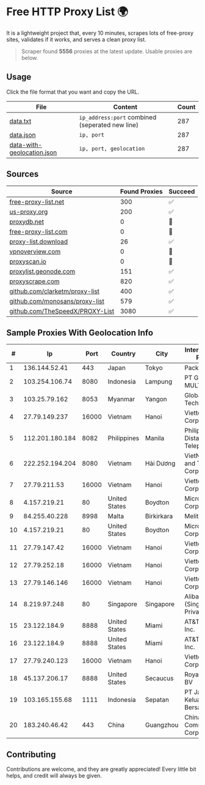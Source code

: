 
# Free HTTP Proxy List 🌍

It is a lightweight project that, every 10 minutes, scrapes lots of free-proxy sites, validates if it works, and serves a clean proxy list.


> Scraper found **5556** proxies at the latest update. Usable proxies are below.

## Usage

Click the file format that you want and copy the URL.


|File|Content|Count|
|----|-------|-----|
|[data.txt](https://raw.githubusercontent.com/themiralay/Proxy-List-World/master/data.txt)|`ip_address:port` combined (seperated new line)|287|
|[data.json](https://raw.githubusercontent.com/themiralay/Proxy-List-World/master/data.json)|`ip, port`|287|
|[data-with-geolocation.json](https://raw.githubusercontent.com/themiralay/Proxy-List-World/master/data-with-geolocation.json)|`ip, port, geolocation`|287|

## Sources

|Source|Found Proxies|Succeed|
|------|-------------|-------|
|[free-proxy-list.net](https://free-proxy-list.net)|300|✅|
|[us-proxy.org](https://www.us-proxy.org)|200|✅|
|[proxydb.net](http://proxydb.net)|0|🚫|
|[free-proxy-list.com](https://free-proxy-list.com/?page=&port=&type%5B%5D=http&type%5B%5D=https&up_time=0&search=Search)|0|🚫|
|[proxy-list.download](https://www.proxy-list.download/HTTP)|26|✅|
|[vpnoverview.com](https://vpnoverview.com/privacy/anonymous-browsing/free-proxy-servers)|0|🚫|
|[proxyscan.io](https://www.proxyscan.io)|0|🚫|
|[proxylist.geonode.com](https://proxylist.geonode.com/api/proxy-list?limit=300&page=1&sort_by=lastChecked&sort_type=desc&protocols=http,https)|151|✅|
|[proxyscrape.com](https://api.proxyscrape.com/v2/?request=displayproxies&protocol=http&timeout=10000&country=all&ssl=all&anonymity=all)|820|✅|
|[github.com/clarketm/proxy-list](https://raw.githubusercontent.com/clarketm/proxy-list/master/proxy-list-raw.txt)|400|✅|
|[github.com/monosans/proxy-list](https://raw.githubusercontent.com/monosans/proxy-list/main/proxies/http.txt)|579|✅|
|[github.com/TheSpeedX/PROXY-List](https://raw.githubusercontent.com/TheSpeedX/PROXY-List/master/http.txt)|3080|✅|


## Sample Proxies With Geolocation Info

|#|Ip|Port|Country|City|Internet Service Provider|
|-|--|----|-------|----|-------------------------|
|1|136.144.52.41|443|Japan|Tokyo|Packet Host, Inc.|
|2|103.254.106.74|8080|Indonesia|Lampung|PT GIGA PATRA MULTIMEDIA|
|3|103.25.79.162|8053|Myanmar|Yangon|Global Technology Co|
|4|27.79.149.237|16000|Vietnam|Hanoi|Viettel Corporation|
|5|112.201.180.184|8082|Philippines|Manila|Philippine Long Distance Telephone Co.|
|6|222.252.194.204|8080|Vietnam|Hải Dương|VietNam Post and Telecom Corporation|
|7|27.79.211.53|16000|Vietnam|Hanoi|Viettel Corporation|
|8|4.157.219.21|80|United States|Boydton|Microsoft Corporation|
|9|84.255.40.228|8998|Malta|Birkirkara|Melita plc|
|10|4.157.219.21|80|United States|Boydton|Microsoft Corporation|
|11|27.79.147.42|16000|Vietnam|Hanoi|Viettel Corporation|
|12|27.79.252.18|16000|Vietnam|Hanoi|Viettel Corporation|
|13|27.79.146.146|16000|Vietnam|Hanoi|Viettel Corporation|
|14|8.219.97.248|80|Singapore|Singapore|Alibaba Cloud (Singapore) Private Limited|
|15|23.122.184.9|8888|United States|Miami|AT&T Services, Inc.|
|16|23.122.184.9|8888|United States|Miami|AT&T Services, Inc.|
|17|27.79.240.123|16000|Vietnam|Hanoi|Viettel Corporation|
|18|45.137.206.17|8888|United States|Secaucus|RoyaleHosting BV|
|19|103.165.155.68|1111|Indonesia|Sepatan|PT Jaringan Keluarga Bersama|
|20|183.240.46.42|443|China|Guangzhou|China Mobile Communications Corporation|



## Contributing

Contributions are welcome, and they are greatly appreciated! Every
little bit helps, and credit will always be given.

